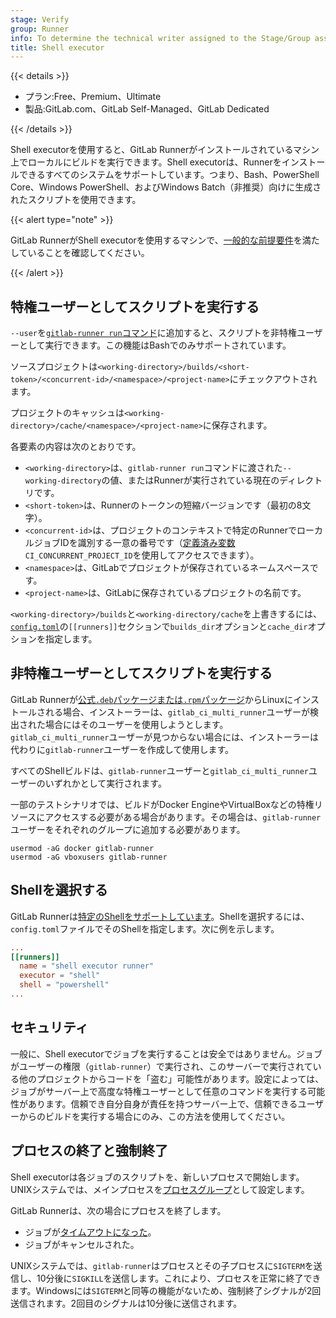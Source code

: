 ```yaml
---
stage: Verify
group: Runner
info: To determine the technical writer assigned to the Stage/Group associated with this page, see https://handbook.gitlab.com/handbook/product/ux/technical-writing/#assignments
title: Shell executor
---
```


{{< details >}}

- プラン:Free、Premium、Ultimate
- 製品:GitLab.com、GitLab Self-Managed、GitLab Dedicated

{{< /details >}}

Shell executorを使用すると、GitLab Runnerがインストールされているマシン上でローカルにビルドを実行できます。Shell executorは、Runnerをインストールできるすべてのシステムをサポートしています。つまり、Bash、PowerShell Core、Windows PowerShell、およびWindows Batch（非推奨）向けに生成されたスクリプトを使用できます。

{{< alert type="note" >}}

GitLab RunnerがShell executorを使用するマシンで、[一般的な前提要件](_index.md#prerequisites-for-non-docker-executors)を満たしていることを確認してください。

{{< /alert >}}

## 特権ユーザーとしてスクリプトを実行する

`--user`を[`gitlab-runner run`コマンド](../commands/_index.md#gitlab-runner-run)に追加すると、スクリプトを非特権ユーザーとして実行できます。この機能はBashでのみサポートされています。

ソースプロジェクトは`<working-directory>/builds/<short-token>/<concurrent-id>/<namespace>/<project-name>`にチェックアウトされます。

プロジェクトのキャッシュは`<working-directory>/cache/<namespace>/<project-name>`に保存されます。

各要素の内容は次のとおりです。

- `<working-directory>`は、`gitlab-runner run`コマンドに渡された`--working-directory`の値、またはRunnerが実行されている現在のディレクトリです。
- `<short-token>`は、Runnerのトークンの短縮バージョンです（最初の8文字）。
- `<concurrent-id>`は、プロジェクトのコンテキストで特定のRunnerでローカルジョブIDを識別する一意の番号です（[定義済み変数](https://docs.gitlab.com/ci/variables/predefined_variables/)`CI_CONCURRENT_PROJECT_ID`を使用してアクセスできます）。
- `<namespace>`は、GitLabでプロジェクトが保存されているネームスペースです。
- `<project-name>`は、GitLabに保存されているプロジェクトの名前です。

`<working-directory>/builds`と`<working-directory/cache`を上書きするには、[`config.toml`](../configuration/advanced-configuration.md)の`[[runners]]`セクションで`builds_dir`オプションと`cache_dir`オプションを指定します。

## 非特権ユーザーとしてスクリプトを実行する

GitLab Runnerが[公式`.deb`パッケージまたは`.rpm`パッケージ](https://packages.gitlab.com/runner/gitlab-runner)からLinuxにインストールされる場合、インストーラーは、`gitlab_ci_multi_runner`ユーザーが検出された場合にはそのユーザーを使用しようとします。`gitlab_ci_multi_runner`ユーザーが見つからない場合には、インストーラーは代わりに`gitlab-runner`ユーザーを作成して使用します。

すべてのShellビルドは、`gitlab-runner`ユーザーと`gitlab_ci_multi_runner`ユーザーのいずれかとして実行されます。

一部のテストシナリオでは、ビルドがDocker EngineやVirtualBoxなどの特権リソースにアクセスする必要がある場合があります。その場合は、`gitlab-runner`ユーザーをそれぞれのグループに追加する必要があります。

```shell
usermod -aG docker gitlab-runner
usermod -aG vboxusers gitlab-runner
```

## Shellを選択する

GitLab Runnerは[特定のShellをサポートしています](../shells/_index.md)。Shellを選択するには、`config.toml`ファイルでそのShellを指定します。次に例を示します。

```toml
...
[[runners]]
  name = "shell executor runner"
  executor = "shell"
  shell = "powershell"
...
```

## セキュリティ

一般に、Shell executorでジョブを実行することは安全ではありません。ジョブがユーザーの権限（`gitlab-runner`）で実行され、このサーバーで実行されている他のプロジェクトからコードを「盗む」可能性があります。設定によっては、ジョブがサーバー上で高度な特権ユーザーとして任意のコマンドを実行する可能性があります。信頼でき自分自身が責任を持つサーバー上で、信頼できるユーザーからのビルドを実行する場合にのみ、この方法を使用してください。

## プロセスの終了と強制終了

Shell executorは各ジョブのスクリプトを、新しいプロセスで開始します。UNIXシステムでは、メインプロセスを[プロセスグループ](https://www.informit.com/articles/article.aspx?p=397655&seqNum=6)として設定します。

GitLab Runnerは、次の場合にプロセスを終了します。

- ジョブが[タイムアウトになった](https://docs.gitlab.com/ci/pipelines/settings/#set-a-limit-for-how-long-jobs-can-run)。
- ジョブがキャンセルされた。

UNIXシステムでは、`gitlab-runner`はプロセスとその子プロセスに`SIGTERM`を送信し、10分後に`SIGKILL`を送信します。これにより、プロセスを正常に終了できます。Windowsには`SIGTERM`と同等の機能がないため、強制終了シグナルが2回送信されます。2回目のシグナルは10分後に送信されます。
